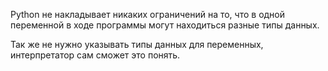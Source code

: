Python не накладывает никаких ограничений на то, что в одной переменной в ходе программы 
могут находиться разные типы данных.

Так же не нужно указывать типы данных для переменных, интерпретатор сам сможет это понять.

